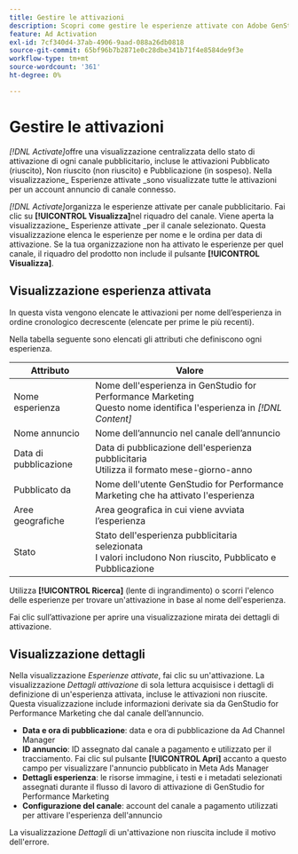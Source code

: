 ```yaml
---
title: Gestire le attivazioni
description: Scopri come gestire le esperienze attivate con Adobe GenStudio for Performance Marketing.
feature: Ad Activation
exl-id: 7cf340d4-37ab-4906-9aad-088a26db0818
source-git-commit: 65bf96b7b2871e0c28dbe341b71f4e8584de9f3e
workflow-type: tm+mt
source-wordcount: '361'
ht-degree: 0%

---
```


# Gestire le attivazioni

_[!DNL Activate]_&#x200B;offre una visualizzazione centralizzata dello stato di attivazione di ogni canale pubblicitario, incluse le attivazioni Pubblicato (riuscito), Non riuscito (non riuscito) e Pubblicazione (in sospeso). Nella visualizzazione_ Esperienze attivate _sono visualizzate tutte le attivazioni per un account annuncio di canale connesso.

_[!DNL Activate]_&#x200B;organizza le esperienze attivate per canale pubblicitario. Fai clic su **[!UICONTROL Visualizza]**&#x200B;nel riquadro del canale. Viene aperta la visualizzazione_ Esperienze attivate _per il canale selezionato. Questa visualizzazione elenca le esperienze per nome e le ordina per data di attivazione. Se la tua organizzazione non ha attivato le esperienze per quel canale, il riquadro del prodotto non include il pulsante **[!UICONTROL Visualizza]**.

## Visualizzazione esperienza attivata

In questa vista vengono elencate le attivazioni per nome dell’esperienza in ordine cronologico decrescente (elencate per prime le più recenti).

Nella tabella seguente sono elencati gli attributi che definiscono ogni esperienza.

| Attributo | Valore |
|------------------|---------------------------------------------------------------------------------------------|
| Nome esperienza | Nome dell&#39;esperienza in GenStudio for Performance Marketing<br>Questo nome identifica l&#39;esperienza in _[!DNL Content]_ |
| Nome annuncio | Nome dell’annuncio nel canale dell’annuncio |
| Data di pubblicazione | Data di pubblicazione dell&#39;esperienza pubblicitaria<br>Utilizza il formato mese-giorno-anno |
| Pubblicato da | Nome dell&#39;utente GenStudio for Performance Marketing che ha attivato l&#39;esperienza |
| Aree geografiche | Area geografica in cui viene avviata l’esperienza |
| Stato | Stato dell&#39;esperienza pubblicitaria selezionata<br>I valori includono Non riuscito, Pubblicato e Pubblicazione |

Utilizza **[!UICONTROL Ricerca]** (lente di ingrandimento) o scorri l&#39;elenco delle esperienze per trovare un&#39;attivazione in base al nome dell&#39;esperienza.

Fai clic sull’attivazione per aprire una visualizzazione mirata dei dettagli di attivazione.

## Visualizzazione dettagli

Nella visualizzazione _Esperienze attivate_, fai clic su un&#39;attivazione. La visualizzazione _Dettagli attivazione_ di sola lettura acquisisce i dettagli di definizione di un&#39;esperienza attivata, incluse le attivazioni non riuscite. Questa visualizzazione include informazioni derivate sia da GenStudio for Performance Marketing che dal canale dell’annuncio.

* **Data e ora di pubblicazione**: data e ora di pubblicazione da Ad Channel Manager
* **ID annuncio**: ID assegnato dal canale a pagamento e utilizzato per il tracciamento. Fai clic sul pulsante **[!UICONTROL Apri]** accanto a questo campo per visualizzare l&#39;annuncio pubblicato in Meta Ads Manager
* **Dettagli esperienza**: le risorse immagine, i testi e i metadati selezionati assegnati durante il flusso di lavoro di attivazione di GenStudio for Performance Marketing
* **Configurazione del canale**: account del canale a pagamento utilizzati per attivare l&#39;esperienza dell&#39;annuncio

La visualizzazione _Dettagli_ di un&#39;attivazione non riuscita include il motivo dell&#39;errore.
